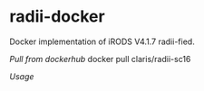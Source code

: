 # radii-docker

Docker implementation of iRODS V4.1.7 radii-fied.

*Pull from dockerhub*
docker pull claris/radii-sc16

*Usage*




